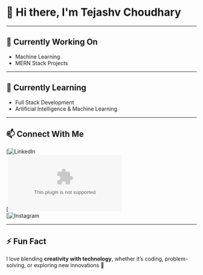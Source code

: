 # 👋 Hi there, I'm Tejashv Choudhary  

---

## 🔭 Currently Working On  
- Machine Learning  
- MERN Stack Projects  

---

## 🌱 Currently Learning  
- Full Stack Development  
- Artificial Intelligence & Machine Learning  

---

## 📫 Connect With Me  

[![LinkedIn](https://www.linkedin.com/in/tejashvi-choudhary-954304274)  
[![Gmail](tejashvichoudhary24@gmail.com)  
[![Instagram](https://www.instagram.com/tejashvi_choudhary)  

---

## ⚡ Fun Fact  
I love blending **creativity with technology**, whether it’s coding, problem-solving, or exploring new innovations 🚀  

